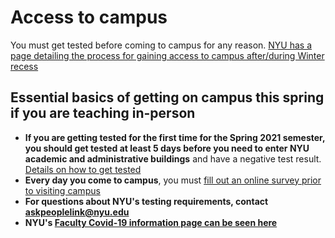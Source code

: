 # Access to campus
You must get tested before coming to campus for any reason. [NYU has a page detailing the process for gaining access to campus after/during Winter recess](https://www.nyu.edu/life/safety-health-wellness/coronavirus-information/safety-and-health/coronavirus-testing/ongoing-testing.html)

## Essential basics of getting on campus this spring if you are teaching in-person
- **If you are getting tested for the first time for the Spring 2021 semester, you should get tested at least 5 days before you need to enter NYU academic and administrative buildings** and have a negative test result. [Details on how to get tested](https://www.nyu.edu/life/safety-health-wellness/coronavirus-information/safety-and-health/coronavirus-testing/ongoing-testing.html#how)
- **Every day you come to campus**, you must [fill out an online survey prior to visiting campus](https://nyushc.iad1.qualtrics.com/jfe/form/SV_3lVuHzaMUg2QTHL)
- **For questions about NYU's testing requirements, contact askpeoplelink@nyu.edu**
- **NYU's [Faculty Covid-19 information page can be seen here](https://www.nyu.edu/life/safety-health-wellness/coronavirus-information/information-for-faculty.html)**
